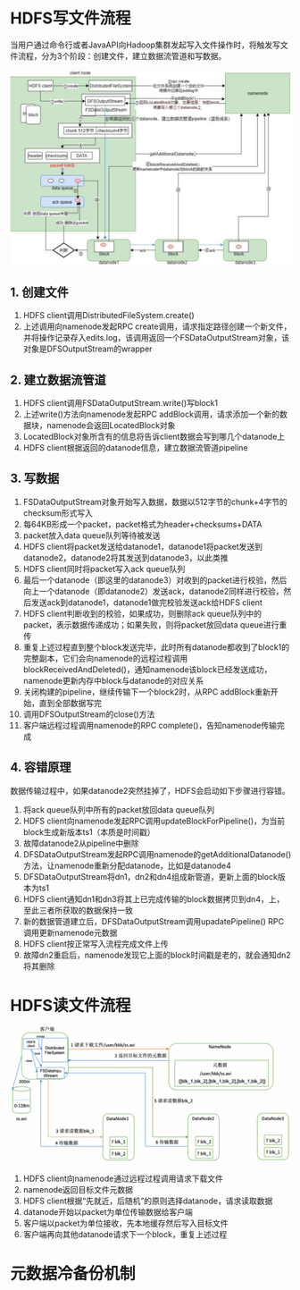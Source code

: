 # HDFS写文件流程

当用户通过命令行或者JavaAPI向Hadoop集群发起写入文件操作时，将触发写文件流程，分为3个阶段：创建文件，建立数据流管道和写数据。

![](./hdfs_write.png)

## 1. 创建文件

1. HDFS client调用DistributedFileSystem.create()
2. 上述调用向namenode发起RPC create调用，请求指定路径创建一个新文件，并将操作记录存入edits.log，该调用返回一个FSDataOutputStream对象，该对象是DFSOutputStream的wrapper

## 2. 建立数据流管道

1. HDFS client调用FSDataOutputStream.write()写block1
2. 上述write()方法向namenode发起RPC addBlock调用，请求添加一个新的数据块，namenode会返回LocatedBlock对象
3. LocatedBlock对象所含有的信息将告诉client数据会写到哪几个datanode上
4. HDFS client根据返回的datanode信息，建立数据流管道pipeline

## 3. 写数据

1. FSDataOutputStream对象开始写入数据，数据以512字节的chunk+4字节的checksum形式写入
2. 每64KB形成一个packet，packet格式为header+checksums+DATA
3. packet放入data queue队列等待被发送
4. HDFS client将packet发送给datanode1，datanode1将packet发送到datanode2，datanode2将其发送到datanode3，以此类推
5. HDFS client同时将packet写入ack queue队列
6. 最后一个datanode（即这里的datanode3）对收到的packet进行校验，然后向上一个datanode（即datanode2）发送ack，datanode2同样进行校验，然后发送ack到datanode1，datanode1做完校验发送ack给HDFS client
7. HDFS client判断收到的校验，如果成功，则删除ack queue队列中的packet，表示数据传递成功；如果失败，则将packet放回data queue进行重传
8. 重复上述过程直到整个block发送完毕，此时所有datanode都收到了block1的完整副本，它们会向namenode的远程过程调用blockReceivedAndDeleted()，通知namenode该block已经发送成功，namenode更新内存中block与datanode的对应关系
9. 关闭构建的pipeline，继续传输下一个block2时，从RPC addBlock重新开始，直到全部数据写完
10. 调用DFSOutputStream的close()方法
11. 客户端远程过程调用namenode的RPC complete()，告知namenode传输完成

## 4. 容错原理

数据传输过程中，如果datanode2突然挂掉了，HDFS会启动如下步骤进行容错。

1. 将ack queue队列中所有的packet放回data queue队列
2. HDFS client向namenode发起RPC调用updateBlockForPipeline()，为当前block生成新版本ts1（本质是时间戳）
3. 故障datanode2从pipeline中删除
4. DFSDataOutputStream发起RPC调用namenode的getAdditionalDatanode()方法，让namenode重新分配datanode，比如是datanode4
5. DFSDataOutputStream将dn1，dn2和dn4组成新管道，更新上面的block版本为ts1
6. HDFS client通知dn1和dn3将其上已完成传输的block数据拷贝到dn4，上，至此三者所获取的数据保持一致
7. 新的数据管道建立后，DFSDataOutputStream调用upadatePipeline() RPC调用更新namenode元数据
8. HDFS client按正常写入流程完成文件上传
9. 故障dn2重启后，namenode发现它上面的block时间戳是老的，就会通知dn2将其删除

# HDFS读文件流程

![](./hdfs_read.png)

1. HDFS client向namenode通过远程过程调用请求下载文件
2. namenode返回目标文件元数据
3. HDFS client根据“先就近，后随机”的原则选择datanode，请求读取数据
4. datanode开始以packet为单位传输数据给客户端
5. 客户端以packet为单位接收，先本地缓存然后写入目标文件
6. 客户端再向其他datanode请求下一个block，重复上述过程

# 元数据冷备份机制



